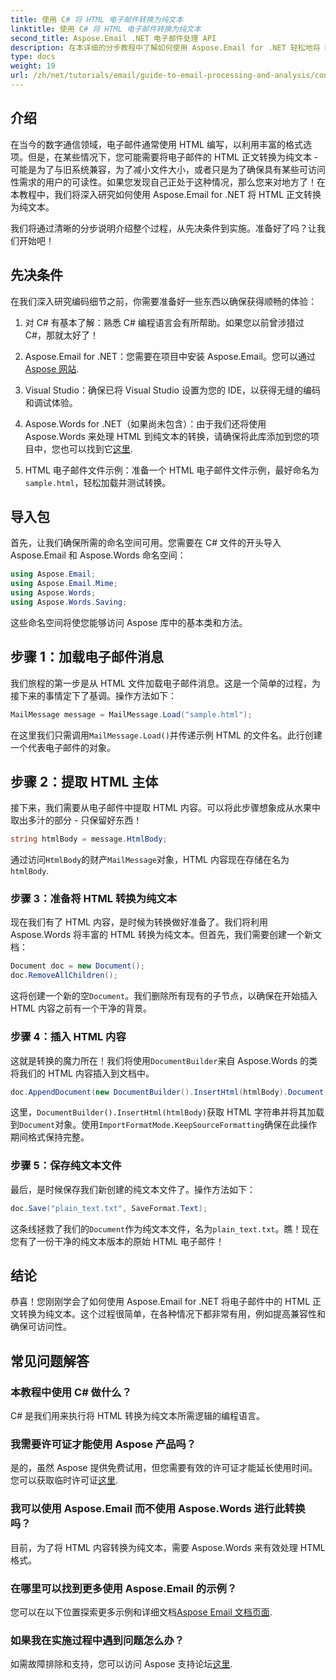```yaml
---
title: 使用 C# 将 HTML 电子邮件转换为纯文本
linktitle: 使用 C# 将 HTML 电子邮件转换为纯文本
second_title: Aspose.Email .NET 电子邮件处理 API
description: 在本详细的分步教程中了解如何使用 Aspose.Email for .NET 轻松地将 HTML 电子邮件正文转换为纯文本。
type: docs
weight: 19
url: /zh/net/tutorials/email/guide-to-email-processing-and-analysis/convert-html-email-to-plain-text/
---
```

## 介绍

在当今的数字通信领域，电子邮件通常使用 HTML 编写，以利用丰富的格式选项。但是，在某些情况下，您可能需要将电子邮件的 HTML 正文转换为纯文本 - 可能是为了与旧系统兼容，为了减小文件大小，或者只是为了确保具有某些可访问性需求的用户的可读性。如果您发现自己正处于这种情况，那么您来对地方了！在本教程中，我们将深入研究如何使用 Aspose.Email for .NET 将 HTML 正文转换为纯文本。 

我们将通过清晰的分步说明介绍整个过程，从先决条件到实施。准备好了吗？让我们开始吧！

## 先决条件

在我们深入研究编码细节之前，你需要准备好一些东西以确保获得顺畅的体验：

1. 对 C# 有基本了解：熟悉 C# 编程语言会有所帮助。如果您以前曾涉猎过 C#，那就太好了！

2. Aspose.Email for .NET：您需要在项目中安装 Aspose.Email。您可以通过[Aspose 网站](https://releases.aspose.com/email/net/).

3. Visual Studio：确保已将 Visual Studio 设置为您的 IDE，以获得无缝的编码和调试体验。

4.  Aspose.Words for .NET（如果尚未包含）：由于我们还将使用 Aspose.Words 来处理 HTML 到纯文本的转换，请确保将此库添加到您的项目中，您也可以找到它[这里](https://releases.aspose.com/words/net/).

5. HTML 电子邮件文件示例：准备一个 HTML 电子邮件文件示例，最好命名为`sample.html`，轻松加载并测试转换。

## 导入包

首先，让我们确保所需的命名空间可用。您需要在 C# 文件的开头导入 Aspose.Email 和 Aspose.Words 命名空间：

```csharp
using Aspose.Email;
using Aspose.Email.Mime;
using Aspose.Words;
using Aspose.Words.Saving;
```

这些命名空间将使您能够访问 Aspose 库中的基本类和方法。

## 步骤 1：加载电子邮件消息

我们旅程的第一步是从 HTML 文件加载电子邮件消息。这是一个简单的过程，为接下来的事情定下了基调。操作方法如下：

```csharp
MailMessage message = MailMessage.Load("sample.html");
```

在这里我们只需调用`MailMessage.Load()`并传递示例 HTML 的文件名。此行创建一个代表电子邮件的对象。

## 步骤 2：提取 HTML 主体

接下来，我们需要从电子邮件中提取 HTML 内容。可以将此步骤想象成从水果中取出多汁的部分 - 只保留好东西！

```csharp
string htmlBody = message.HtmlBody;
```

通过访问`HtmlBody`的财产`MailMessage`对象，HTML 内容现在存储在名为`htmlBody`.

### 步骤 3：准备将 HTML 转换为纯文本

现在我们有了 HTML 内容，是时候为转换做好准备了。我们将利用 Aspose.Words 将丰富的 HTML 转换为纯文本。但首先，我们需要创建一个新文档：

```csharp
Document doc = new Document();
doc.RemoveAllChildren();
```

这将创建一个新的空`Document`。我们删除所有现有的子节点，以确保在开始插入 HTML 内容之前有一个干净的背景。

### 步骤 4：插入 HTML 内容

这就是转换的魔力所在！我们将使用`DocumentBuilder`来自 Aspose.Words 的类将我们的 HTML 内容插入到文档中。 

```csharp
doc.AppendDocument(new DocumentBuilder().InsertHtml(htmlBody).Document, ImportFormatMode.KeepSourceFormatting);
```

这里，`DocumentBuilder().InsertHtml(htmlBody)`获取 HTML 字符串并将其加载到`Document`对象。使用`ImportFormatMode.KeepSourceFormatting`确保在此操作期间格式保持完整。

### 步骤 5：保存纯文本文件

最后，是时候保存我们新创建的纯文本文件了。操作方法如下：

```csharp
doc.Save("plain_text.txt", SaveFormat.Text);
```

这条线拯救了我们的`Document`作为纯文本文件，名为`plain_text.txt`。瞧！现在您有了一份干净的纯文本版本的原始 HTML 电子邮件！

## 结论

恭喜！您刚刚学会了如何使用 Aspose.Email for .NET 将电子邮件中的 HTML 正文转换为纯文本。这个过程很简单，在各种情况下都非常有用，例如提高兼容性和确保可访问性。 

## 常见问题解答

### 本教程中使用 C# 做什么？  
C# 是我们用来执行将 HTML 转换为纯文本所需逻辑的编程语言。

### 我需要许可证才能使用 Aspose 产品吗？  
是的，虽然 Aspose 提供免费试用，但您需要有效的许可证才能延长使用时间。您可以获取临时许可证[这里](https://purchase.conholdate.com/temporary-license/).

### 我可以使用 Aspose.Email 而不使用 Aspose.Words 进行此转换吗？  
目前，为了将 HTML 内容转换为纯文本，需要 Aspose.Words 来有效处理 HTML 格式。

### 在哪里可以找到更多使用 Aspose.Email 的示例？  
您可以在以下位置探索更多示例和详细文档[Aspose Email 文档页面](https://reference.aspose.com/email/net/).

### 如果我在实施过程中遇到问题怎么办？  
如需故障排除和支持，您可以访问 Aspose 支持论坛[这里](https://forum.aspose.com/c/email/12/).